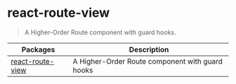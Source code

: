 # react-route-view

> A Higher-Order Route component with guard hooks.

Packages | Description 
-------- | ----------- 
[react-route-view](packages/react-route-view) | A Higher-Order Route component with guard hooks
